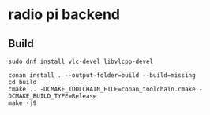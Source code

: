 # radio pi backend

## Build

```
sudo dnf install vlc-devel libvlcpp-devel

conan install . --output-folder=build --build=missing
cd build
cmake .. -DCMAKE_TOOLCHAIN_FILE=conan_toolchain.cmake -DCMAKE_BUILD_TYPE=Release
make -j9
```
